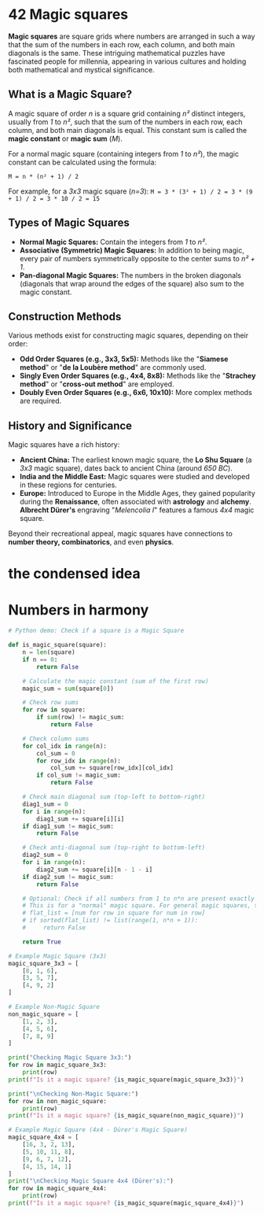 # 42 Magic squares

**Magic squares** are square grids where numbers are arranged in such a way that the sum of the numbers in each row, each column, and both main diagonals is the same. These intriguing mathematical puzzles have fascinated people for millennia, appearing in various cultures and holding both mathematical and mystical significance.

## What is a Magic Square?

A magic square of order *n* is a square grid containing *n²* distinct integers, usually from *1* to *n²*, such that the sum of the numbers in each row, each column, and both main diagonals is equal. This constant sum is called the **magic constant** or **magic sum** (*M*).

For a normal magic square (containing integers from *1* to *n²*), the magic constant can be calculated using the formula:

`M = n * (n² + 1) / 2`

For example, for a *3x3* magic square (*n=3*):
`M = 3 * (3² + 1) / 2 = 3 * (9 + 1) / 2 = 3 * 10 / 2 = 15`

## Types of Magic Squares

*   **Normal Magic Squares:** Contain the integers from *1* to *n²*.
*   **Associative (Symmetric) Magic Squares:** In addition to being magic, every pair of numbers symmetrically opposite to the center sums to *n² + 1*.
*   **Pan-diagonal Magic Squares:** The numbers in the broken diagonals (diagonals that wrap around the edges of the square) also sum to the magic constant.

## Construction Methods

Various methods exist for constructing magic squares, depending on their order:

*   **Odd Order Squares (e.g., 3x3, 5x5):** Methods like the "**Siamese method**" or "**de la Loubère method**" are commonly used.
*   **Singly Even Order Squares (e.g., 4x4, 8x8):** Methods like the "**Strachey method**" or "**cross-out method**" are employed.
*   **Doubly Even Order Squares (e.g., 6x6, 10x10):** More complex methods are required.

## History and Significance

Magic squares have a rich history:

*   **Ancient China:** The earliest known magic square, the **Lo Shu Square** (a *3x3* magic square), dates back to ancient China (around *650 BC*).
*   **India and the Middle East:** Magic squares were studied and developed in these regions for centuries.
*   **Europe:** Introduced to Europe in the Middle Ages, they gained popularity during the **Renaissance**, often associated with **astrology** and **alchemy**. **Albrecht Dürer's** engraving "*Melencolia I*" features a famous *4x4* magic square.

Beyond their recreational appeal, magic squares have connections to **number theory, combinatorics**, and even **physics**.

# the condensed idea

# Numbers in harmony

```python
# Python demo: Check if a square is a Magic Square

def is_magic_square(square):
    n = len(square)
    if n == 0:
        return False

    # Calculate the magic constant (sum of the first row)
    magic_sum = sum(square[0])

    # Check row sums
    for row in square:
        if sum(row) != magic_sum:
            return False

    # Check column sums
    for col_idx in range(n):
        col_sum = 0
        for row_idx in range(n):
            col_sum += square[row_idx][col_idx]
        if col_sum != magic_sum:
            return False

    # Check main diagonal sum (top-left to bottom-right)
    diag1_sum = 0
    for i in range(n):
        diag1_sum += square[i][i]
    if diag1_sum != magic_sum:
        return False

    # Check anti-diagonal sum (top-right to bottom-left)
    diag2_sum = 0
    for i in range(n):
        diag2_sum += square[i][n - 1 - i]
    if diag2_sum != magic_sum:
        return False

    # Optional: Check if all numbers from 1 to n*n are present exactly once
    # This is for a "normal" magic square. For general magic squares, this check is not needed.
    # flat_list = [num for row in square for num in row]
    # if sorted(flat_list) != list(range(1, n*n + 1)):
    #     return False

    return True

# Example Magic Square (3x3)
magic_square_3x3 = [
    [8, 1, 6],
    [3, 5, 7],
    [4, 9, 2]
]

# Example Non-Magic Square
non_magic_square = [
    [1, 2, 3],
    [4, 5, 6],
    [7, 8, 9]
]

print("Checking Magic Square 3x3:")
for row in magic_square_3x3:
    print(row)
print(f"Is it a magic square? {is_magic_square(magic_square_3x3)}")

print("\nChecking Non-Magic Square:")
for row in non_magic_square:
    print(row)
print(f"Is it a magic square? {is_magic_square(non_magic_square)}")

# Example Magic Square (4x4 - Dürer's Magic Square)
magic_square_4x4 = [
    [16, 3, 2, 13],
    [5, 10, 11, 8],
    [9, 6, 7, 12],
    [4, 15, 14, 1]
]
print("\nChecking Magic Square 4x4 (Dürer's):")
for row in magic_square_4x4:
    print(row)
print(f"Is it a magic square? {is_magic_square(magic_square_4x4)}")
```
```